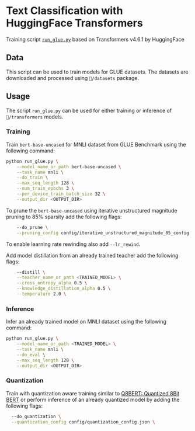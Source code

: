 <!-- 
Apache v2 license
Copyright (C) 2021 Intel Corporation
SPDX-License-Identifier: Apache-2.0
 -->

# Text Classification with HuggingFace Transformers
Training script [`run_glue.py`](https://github.com/huggingface/transformers/blob/v4.6.1/examples/pytorch/text-classification/run_glue.py) based on Transformers v4.6.1 by HuggingFace

## Data
This script can be used to train models for GLUE datasets.
The datasets are downloaded and processed using `🤗/datasets` package.

## Usage
The script `run_glue.py` can be used for either training or inference of `🤗/transformers` models.

### Training
Train `bert-base-uncased` for MNLI dataset from GLUE Benchmark using the following command:

```bash
python run_glue.py \
    --model_name_or_path bert-base-uncased \
    --task_name mnli \
    --do_train \
    --max_seq_length 128 \
    --num_train_epochs 3 \
    --per_device_train_batch_size 32 \
    --output_dir <OUTPUT_DIR>
```

To prune the `bert-base-uncased` using iterative unstructured magnitude pruning to 85% sparsity add the following flags:
```bash
    --do_prune \
    --pruning_config config/iterative_unstructured_magnitude_85_config.json \
```

To enable learning rate rewinding also add `--lr_rewind`.

Add model distillation from an already trained teacher add the following flags:
```bash
    --distill \
    --teacher_name_or_path <TRAINED_MODEL> \
    --cross_entropy_alpha 0.5 \
    --knowledge_distillation_alpha 0.5 \
    --temperature 2.0 \
```

### Inference
Infer an already trained model on MNLI dataset using the following command:

```bash
python run_glue.py \
    --model_name_or_path <TRAINED_MODEL> \
    --task_name mnli \
    --do_eval \
    --max_seq_length 128 \
    --output_dir <OUTPUT_DIR>
```

### Quantization
Train with quantization aware training similar to [Q8BERT: Quantized 8Bit BERT](https://arxiv.org/abs/1910.06188) or perform inference of an already quantized model by adding the following flags:

```bash
  --do_quantization \
  --quantization_config config/quantization_config.json \
```
